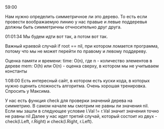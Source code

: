 59:00

Нам нужно определить симметричное ли это дерево. То есть если провести воображаемую линию у нас правые и левые поддеревья должны быть симметричны отчносительно друг друга.

01:01:34 Мы будем идти вот так, а потом вот так.

Важный краевой случай if root == nil, при котором ломается программа, потому что мы не может перейти по правому и левому поддереву.

Оценка памяти и времени:
time: O(n), где n - количество элементов в дереве
mem: O(h) или O(n) - оценка сверху, в котором мы не учитываем константы

1:08:00 Есть интересный сайт, в котором есть куски кода, в которых нужно оценить сложность алгоритма. Очень хорошая тренировка. Спросить у Максима.

У нас есть функция check для проверки значений дерева на симметрию. В самом начале мы смотрим не равны ли значения nil.
Если мы зашли в следующее условие l.Val != r.Val значит значения точно не равны nil
Далее у нас идет третий случай, который состоит из двух - check(l.Left, r.Right) и check(l.Right, r.Left). 